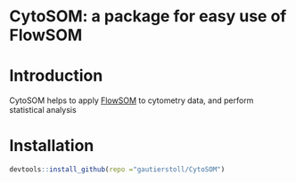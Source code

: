CytoSOM: a package for easy use of FlowSOM
==========================================
Introduction
==============
CytoSOM helps to apply [FlowSOM](https://github.com/SofieVG/FlowSOM) to cytometry data, and perform statistical analysis

Installation
==============

```R
devtools::install_github(repo ="gautierstoll/CytoSOM")
```
